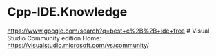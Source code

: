 # Cpp-IDE.Knowledge
https://www.google.com/search?q=best+c%2B%2B+ide+free # Visual Studio Community edition Home: https://visualstudio.microsoft.com/vs/community/
